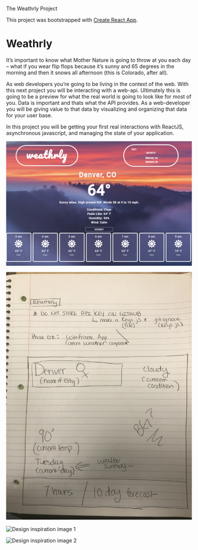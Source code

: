 The Weathrly Project


This project was bootstrapped with [Create React App](https://github.com/facebookincubator/create-react-app).

# Weathrly

It’s important to know what Mother Nature is going to throw at you each day – what if you wear flip flops because it’s sunny and 65 degrees in the morning and then it snows all afternoon (this is Colorado, after all).

As web developers you’re going to be living in the context of the web. With this next project you will be interacting with a web-api. Ultimately this is going to be a preview for what the real world is going to look like for most of you. Data is important and thats what the API provides. As a web-developer you will be giving value to that data by visualizing and organizing that data for your user base.

In this project you will be getting your first real interactions with ReactJS, asynchronous javascript, and managing the state of your application.


![Screenshot](https://github.com/christopherchateau/weatherly/blob/master/src/images/weathrly.png?raw=true)

![Initial wireframe of our app design](https://github.com/christopherchateau/weatherly/blob/master/src/images/wireframe.jpg)

![Design inspiration image 1](weatherly/src/images/inspo2.png)

![Design inspiration image 2](https://github.com/christopherchateau/weatherly/blob/master/src/images/inspo2.jpg)
